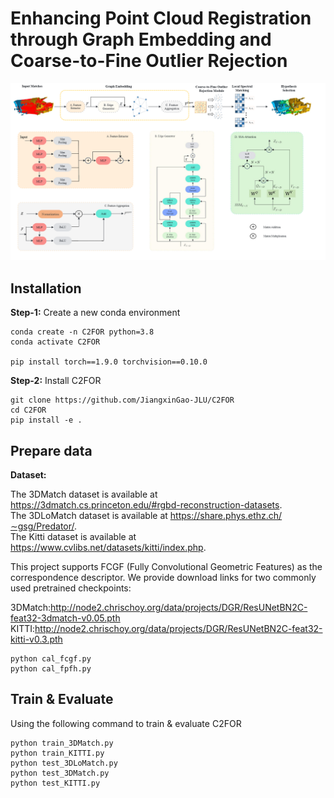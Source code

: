 # Enhancing Point Cloud Registration through Graph Embedding and Coarse-to-Fine Outlier Rejection

![network](assets/Fig2.png)

## Installation

**Step-1:** Create a new conda environment

```shell
conda create -n C2FOR python=3.8
conda activate C2FOR

pip install torch==1.9.0 torchvision==0.10.0
```

**Step-2:** Install C2FOR

```shell
git clone https://github.com/JiangxinGao-JLU/C2FOR
cd C2FOR
pip install -e .
```

## Prepare data

**Dataset:**  

The 3DMatch dataset is available at https://3dmatch.cs.princeton.edu/#rgbd-reconstruction-datasets.  
The 3DLoMatch dataset is available at https://share.phys.ethz.ch/∼gsg/Predator/.  
The Kitti dataset is available at https://www.cvlibs.net/datasets/kitti/index.php.


This project supports FCGF (Fully Convolutional Geometric Features) as the correspondence descriptor. We provide download links for two commonly used pretrained checkpoints:

3DMatch:http://node2.chrischoy.org/data/projects/DGR/ResUNetBN2C-feat32-3dmatch-v0.05.pth  
KITTI:http://node2.chrischoy.org/data/projects/DGR/ResUNetBN2C-feat32-kitti-v0.3.pth

```shell
python cal_fcgf.py
python cal_fpfh.py
```

## Train & Evaluate

Using the following command to train & evaluate C2FOR

```shell
python train_3DMatch.py
python train_KITTI.py
python test_3DLoMatch.py
python test_3DMatch.py
python test_KITTI.py
```

